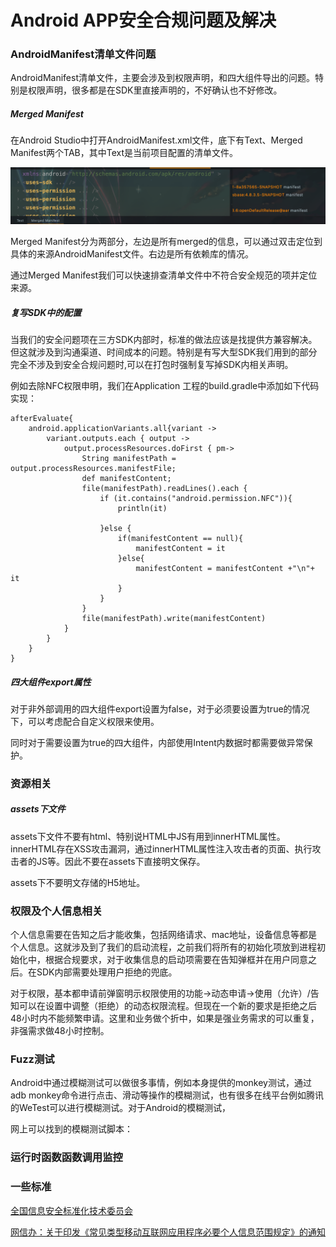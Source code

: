 Android APP安全合规问题及解决
============================

### AndroidManifest清单文件问题

AndroidManifest清单文件，主要会涉及到权限声明，和四大组件导出的问题。特别是权限声明，很多都是在SDK里直接声明的，不好确认也不好修改。

##### Merged Manifest

在Android Studio中打开AndroidManifest.xml文件，底下有Text、Merged Manifest两个TAB，其中Text是当前项目配置的清单文件。

![merged_manifest](./merged_manifest.png)

Merged Manifest分为两部分，左边是所有merged的信息，可以通过双击定位到具体的来源AndroidManifest文件。右边是所有依赖库的情况。

通过Merged Manifest我们可以快速排查清单文件中不符合安全规范的项并定位来源。

##### 复写SDK中的配置

当我们的安全问题项在三方SDK内部时，标准的做法应该是找提供方兼容解决。但这就涉及到沟通渠道、时间成本的问题。特别是有写大型SDK我们用到的部分完全不涉及到安全合规问题时,可以在打包时强制复写掉SDK内相关声明。

例如去除NFC权限申明，我们在Application 工程的build.gradle中添加如下代码实现：
```
afterEvaluate{
    android.applicationVariants.all{variant ->
        variant.outputs.each { output ->
            output.processResources.doFirst { pm->
                String manifestPath = output.processResources.manifestFile;
                def manifestContent;
                file(manifestPath).readLines().each {
                    if (it.contains("android.permission.NFC")){
                        println(it)

                    }else {
                        if(manifestContent == null){
                            manifestContent = it
                        }else{
                            manifestContent = manifestContent +"\n"+ it
                        }
                    }
                }
                file(manifestPath).write(manifestContent)
            }
        }
    }
}
```

##### 四大组件export属性

对于非外部调用的四大组件export设置为false，对于必须要设置为true的情况下，可以考虑配合自定义权限来使用。

同时对于需要设置为true的四大组件，内部使用Intent内数据时都需要做异常保护。


### 资源相关
##### assets下文件
assets下文件不要有html、特别说HTML中JS有用到innerHTML属性。innerHTML存在XSS攻击漏洞，通过innerHTML属性注入攻击者的页面、执行攻击者的JS等。因此不要在assets下直接明文保存。

assets下不要明文存储的H5地址。


### 权限及个人信息相关

个人信息需要在告知之后才能收集，包括网络请求、mac地址，设备信息等都是个人信息。这就涉及到了我们的启动流程，之前我们将所有的初始化项放到进程初始化中，根据合规要求，对于收集信息的启动项需要在告知弹框并在用户同意之后。在SDK内部需要处理用户拒绝的兜底。

对于权限，基本都申请前弹窗明示权限使用的功能->动态申请->使用（允许）/告知可以在设置中调整（拒绝）的动态权限流程。但现在一个新的要求是拒绝之后48小时内不能频繁申请。这里和业务做个折中，如果是强业务需求的可以重复，非强需求做48小时控制。

### Fuzz测试
Android中通过模糊测试可以做很多事情，例如本身提供的monkey测试，通过adb monkey命令进行点击、滑动等操作的模糊测试，也有很多在线平台例如腾讯的WeTest可以进行模糊测试。对于Android的模糊测试，

网上可以找到的模糊测试脚本：


### 运行时函数函数调用监控



### 一些标准

<a href="https://www.tc260.org.cn/front/main.html">全国信息安全标准化技术委员会</a>

<a href="http://www.cac.gov.cn/2021-03/22/c_1617990997054277.htm">网信办：关于印发《常见类型移动互联网应用程序必要个人信息范围规定》的通知</a>
